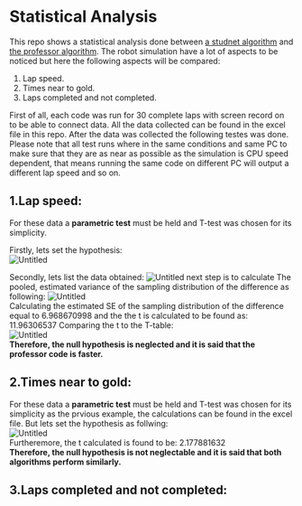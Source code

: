 # Statistical Analysis
This repo shows a statistical analysis done between [a studnet algorithm](https://github.com/youssefattia98/Research-Track-I-1) and [the professor algorithm](https://github.com/CarmineD8/python_simulator/tree/rt2).
The robot simulation have a lot of aspects to be noticed but here the following aspects will be compared:  

 1. Lap speed.
 2. Times near to gold.
 3. Laps completed and not completed.
 
 First of all, each code was run for 30 complete laps with screen record on to be able to connect data. All the data collected can be found in the excel file in this repo. After the data was collected the following testes was done. Please note that all test runs where in the same conditions and same PC to make sure that they are as near as possible as the simulation is CPU speed dependent, that means running the same code on different PC will output a different lap speed and so on.   

## 1.Lap speed:
For these data a **parametric test** must be held and T-test was chosen for its simplicity.  

Firstly, lets set the hypothesis:  
![Untitled](https://user-images.githubusercontent.com/69837845/170802269-fa019cf5-b7e8-4325-bb72-6ee22fe5a9d5.png)  

Secondly, lets list the data obtained:
![Untitled](https://user-images.githubusercontent.com/69837845/170801087-2ecba3ae-b8b5-45d1-a470-7b66da0e86bc.png)
next step is to calculate The pooled, estimated variance of the sampling distribution of the difference as following:
![Untitled](https://user-images.githubusercontent.com/69837845/170801643-cb13e7fe-5837-4a5f-bd7c-53db518b4a8c.png)  
Calculating the estimated SE of the sampling distribution of the difference equal to 6.968670998 
and the the t is calculated to be found as: 11.96306537
Comparing the t to the T-table:  
![Untitled](https://user-images.githubusercontent.com/69837845/170802417-89172849-dcc3-4cad-933a-9a3c8f9feaeb.png)  
**Therefore, the null hypothesis is neglected and it is said that the professor code is faster.**

## 2.Times near to gold:  
For these data a **parametric test** must be held and T-test was chosen for its simplicity as the prvious example, the calculations can be found in the excel file. But lets set the hypothesis as follwing:  
![Untitled](https://user-images.githubusercontent.com/69837845/170802269-fa019cf5-b7e8-4325-bb72-6ee22fe5a9d5.png)  
Furtheremore, the t calculated is found to be: 2.177881632  
**Therefore, the null hypothesis is not neglectable and it is said that both algorithms perform similarly.**  

## 3.Laps completed and not completed:  
